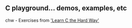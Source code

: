 ## C playground... demos, examples, etc

chw - Exercises from ['Learn C the Hard Way'](https://www.amazon.co.uk/Learn-Hard-Way-Practical-Computational-ebook/dp/B013PNU6VQ/)
